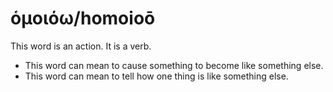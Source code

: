 # ὁμοιόω/homoioō
This word is an action. It is a verb.
* This word can mean to cause something to become like something else.
* This word can mean to tell how one thing is like something else.
